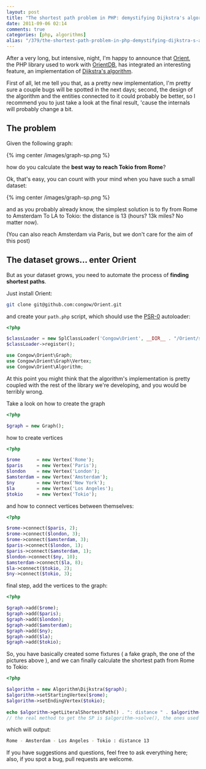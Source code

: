 ```yaml
---
layout: post
title: "The shortest path problem in PHP: demystifying Dijkstra's algorithm"
date: 2011-09-06 02:14
comments: true
categories: [php, algorithms]
alias: "/379/the-shortest-path-problem-in-php-demystifying-dijkstra-s-algorithm"
---
```


After a very long, but intensive, night, I'm happy to announce that [Orient](https://github.com/congow/Orient), the PHP library used to work with [OrientDB](http://www.orientechnologies.com/orient-db.htm), has integrated an interesting feature, an implementation of [Dijkstra's algorithm](http://en.wikipedia.org/wiki/Dijkstra's_algorithm).
<!-- more -->

First of all, let me tell you that, as a pretty new implementation, I'm pretty sure a couple bugs will be spotted in the next days; second, the design of the algorithm and the entities connected to it could probably be better, so I recommend you to just take a look at the final result, 'cause the internals will probably change a bit.

## The problem

Given the following graph:

{% img center /images/graph-sp.png %}

how do you calculate the **best way to reach Tokio from Rome**?

Ok, that's easy, you can count with your mind when you have such a small dataset:

{% img center /images/graph-sp.png %}

and as you probably already know, the simplest solution is to fly from Rome to Amsterdam To LA to Tokio: the distance is 13 (hours? 13k miles? No matter now).

(You can also reach Amsterdam via Paris, but we don't care for the aim of this post)

## The dataset grows... enter Orient

But as your dataset grows, you need to automate the process of **finding shortest paths**.

Just install Orient:

``` bash
git clone git@github.com:congow/Orient.git
```

and create your `path.php` script, which should use the [PSR-0](https://gist.github.com/221634) autoloader:

``` php
<?php

$classLoader = new SplClassLoader('Congow\Orient', __DIR__ . "/Orient/src");
$classLoader->register();

use Congow\Orient\Graph;
use Congow\Orient\Graph\Vertex;
use Congow\Orient\Algorithm; 
```

At this point you might think that the algorithm's implementation is pretty coupled with the rest of the library we're developing, and you would be terribly wrong.

Take a look on how to create the graph

``` php
<?php

$graph = new Graph();
```

how to create vertices

``` php
<?php

$rome      = new Vertex('Rome');
$paris     = new Vertex('Paris');
$london    = new Vertex('London');
$amsterdam = new Vertex('Amsterdam');
$ny        = new Vertex('New York');
$la        = new Vertex('Los Angeles');
$tokio     = new Vertex('Tokio');
```

and how to connect vertices between themselves:

``` php
<?php

$rome->connect($paris, 2);
$rome->connect($london, 3);
$rome->connect($amsterdam, 3);
$paris->connect($london, 1);
$paris->connect($amsterdam, 1);
$london->connect($ny, 10);
$amsterdam->connect($la, 8);
$la->connect($tokio, 2);
$ny->connect($tokio, 3);
```

final step, add the vertices to the graph:

``` php
<?php

$graph->add($rome);
$graph->add($paris);
$graph->add($london);
$graph->add($amsterdam);
$graph->add($ny);
$graph->add($la);
$graph->add($tokio);
```

So, you have basically created some fixtures ( a fake graph, the one of the pictures above ), and we can finally calculate the shortest path from Rome to Tokio:

``` php
<?php

$algorithm = new Algorithm\Dijkstra($graph);
$algorithm->setStartingVertex($rome);
$algorithm->setEndingVertex($tokio);
 
echo $algorithm->getLiteralShortestPath() . ": distance " . $algorithm->getDistance();
// the real method to get the SP is $algorithm->solve(), the ones used above are for printing a nice result 
```

which will output:

``` bash
Rome - Amsterdam - Los Angeles - Tokio : distance 13
```

If you have suggestions and questions, feel free to ask everything here; also, if you spot a bug, pull requests are welcome.